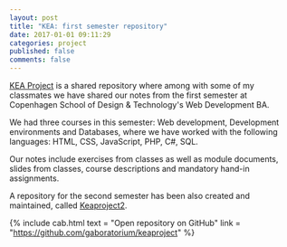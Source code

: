 ```yaml
---
layout: post
title: "KEA: first semester repository"
date: 2017-01-01 09:11:29
categories: project
published: false
comments: false
---
```


[KEA Project](https://github.com/gaboratorium/keaproject) is a shared repository where among with some of my classmates we have shared our notes from the first semester at Copenhagen School of Design & Technology's Web Development BA. 

We had three courses in this semester: Web development, Development environments and Databases, where we have worked with the following languages: HTML, CSS, JavaScript, PHP, C#, SQL.

Our notes include exercises from classes as well as module documents, slides from classes, course descriptions and mandatory hand-in assignments.

A repository for the second semester has been also created and maintained, called [Keaproject2]({{site.url}}/projects/keaproject2).



{% include cab.html text = "Open repository on GitHub" link = "https://github.com/gaboratorium/keaproject" %}
